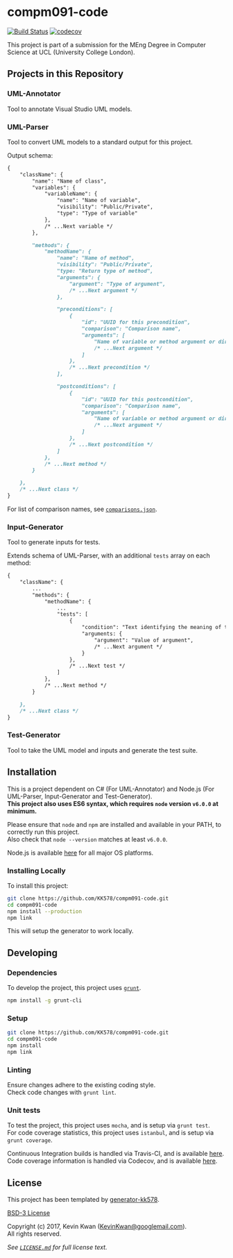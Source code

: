 # compm091-code

[![Build Status](https://travis-ci.com/KK578/compm091-code.svg?token=hs1VhKpTNLLpkBzhwkbp&branch=master)](https://travis-ci.com/KK578/compm091-code)
[![codecov](https://codecov.io/gh/KK578/compm091-code/branch/master/graph/badge.svg?token=IVRG99xGEK)](https://codecov.io/gh/KK578/compm091-code)

This project is part of a submission for the MEng Degree in Computer Science at UCL (University College London).



## Projects in this Repository

### UML-Annotator

Tool to annotate Visual Studio UML models.

### UML-Parser

Tool to convert UML models to a standard output for this project.

Output schema:
```md
{
	"className": {
		"name": "Name of class",
		"variables": {
			"variableName": {
				"name": "Name of variable",
				"visibility": "Public/Private",
				"type": "Type of variable"
			},
			/* ...Next variable */
		},

		"methods": {
			"methodName": {
				"name": "Name of method",
				"visibility": "Public/Private",
				"type: "Return type of method",
				"arguments": {
					"argument": "Type of argument",
					/* ...Next argument */
				},

				"preconditions": [
					{
						"id": "UUID for this precondition",
						"comparison": "Comparison name",
						"arguments": [
							"Name of variable or method argument or direct value",
							/* ...Next argument */
						]
					},
					/* ...Next precondition */
				],

				"postconditions": [
					{
						"id": "UUID for this postcondition",
						"comparison": "Comparison name",
						"arguments": [
							"Name of variable or method argument or direct value",
							/* ...Next argument */
						]
					},
					/* ...Next postcondition */
				]
			},
			/* ...Next method */
		}

	},
	/* ...Next class */
}
```

For list of comparison names, see [`comparisons.json`](./util/comparisons.json).

### Input-Generator

Tool to generate inputs for tests.

Extends schema of UML-Parser, with an additional `tests` array on each method:
```md
{
	"className": {
		...
		"methods": {
			"methodName": {
				...
				"tests": [
					{
						"condition": "Text identifying the meaning of the test",
						"arguments: {
							"argument": "Value of argument",
							/* ...Next argument */
						}
					},
					/* ...Next test */
				]
			},
			/* ...Next method */
		}

	},
	/* ...Next class */
}
```

### Test-Generator

Tool to take the UML model and inputs and generate the test suite.



## Installation

This is a project dependent on C# (For UML-Annotator) and Node.js (For UML-Parser, Input-Generator and Test-Generator).  
**This project also uses ES6 syntax, which requires `node` version `v6.0.0` at minimum.**

Please ensure that `node` and `npm` are installed and available in your PATH, to correctly run this project.  
Also check that `node --version` matches at least `v6.0.0`.

Node.js is available [here](https://nodejs.org) for all major OS platforms.

### Installing Locally

To install this project:

```bash
git clone https://github.com/KK578/compm091-code.git
cd compm091-code
npm install --production
npm link
```

This will setup the generator to work locally.



## Developing

### Dependencies

To develop the project, this project uses [`grunt`](https://gruntjs.com).

```bash
npm install -g grunt-cli
```

### Setup

```bash
git clone https://github.com/KK578/compm091-code.git
cd compm091-code
npm install
npm link
```

### Linting

Ensure changes adhere to the existing coding style.  
Check code changes with `grunt lint`.

### Unit tests

To test the project, this project uses `mocha`, and is setup via `grunt test`.  
For code coverage statistics, this project uses `istanbul`, and is setup via `grunt coverage`.

Continuous Integration builds is handled via Travis-CI, and is available [here](https://travis-ci.com/KK578/compm091-code).  
Code coverage information is handled via Codecov, and is available [here](https://codecov.io/gh/KK578/compm091-code).



## License

This project has been templated by [generator-kk578](https://github.com/KK578/generator-kk578).

[BSD-3 License](https://opensource.org/licenses/BSD-3-Clause)

Copyright (c) 2017, Kevin Kwan (KevinKwan@googlemail.com).  
All rights reserved.

*See [`LICENSE.md`](./LICENSE.md) for full license text.*

